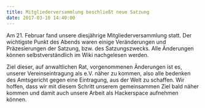 ```yaml
---
title: Mitgliederversammlung beschließt neue Satzung
date: 2017-03-10 14:40:00
---
```

Am 21. Februar fand unsere diesjährige Mitgliederversammlung statt. Der wichtigste Punkt des Abends waren einige Veränderungen und Präzesierungen der Satzung, bzw. des Satzungszwecks. Alle Änderungen können selbstverständlich im Wiki nachgelesen werden. 

Ziel dieser, auf anwaltlichen Rat, vorgenommenen Änderungen ist es, unserer Vereinseintragung als e.V. näher zu kommen, also alle bedenken des Amtsgericht gegen eine Eintragung, aus der Welt zu schaffen. Wir hoffen, dass wir mit diesem Schritt unserem gemeinsammen Ziel bald näher kommen und damit auch unsere Arbeit als Hackerspace aufnehmen können. 
